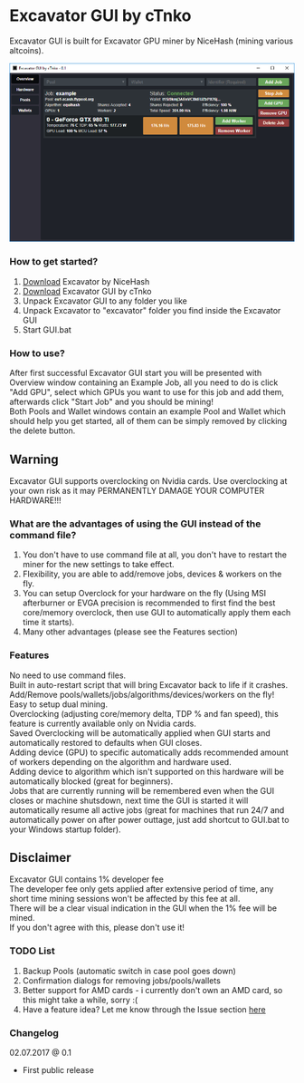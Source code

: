 # Excavator GUI by cTnko
Excavator GUI is built for Excavator GPU miner by NiceHash (mining various altcoins).

![Jobs Window](https://raw.githubusercontent.com/cTn-dev/Excavator-GUI/master/screenshots/jobs.png)

### How to get started?
1. [Download](https://github.com/nicehash/excavator/releases) Excavator by NiceHash
2. [Download](https://github.com/cTn-dev/Excavator-GUI/releases) Excavator GUI by cTnko
3. Unpack Excavator GUI to any folder you like
4. Unpack Excavator to "excavator" folder you find inside the Excavator GUI
5. Start GUI.bat

### How to use?
After first successful Excavator GUI start you will be presented with Overview window containing an Example Job, all you need to do is click "Add GPU", select which GPUs you want to use for this job and add them, afterwards click "Start Job" and you should be mining!<br />
Both Pools and Wallet windows contain an example Pool and Wallet which should help you get started, all of them can be simply removed by clicking the delete button.

## Warning
Excavator GUI supports overclocking on Nvidia cards. Use overclocking at your own risk as it may PERMANENTLY DAMAGE YOUR COMPUTER HARDWARE!!!

### What are the advantages of using the GUI instead of the command file?
1. You don't have to use command file at all, you don't have to restart the miner for the new settings to take effect.
2. Flexibility, you are able to add/remove jobs, devices & workers on the fly.
3. You can setup Overclock for your hardware on the fly (Using MSI afterburner or EVGA precision is recommended to first find the best core/memory overclock, then use GUI to automatically apply them each time it starts).
4. Many other advantages (please see the Features section)

### Features
No need to use command files.<br />
Built in auto-restart script that will bring Excavator back to life if it crashes.<br />
Add/Remove pools/wallets/jobs/algorithms/devices/workers on the fly!<br />
Easy to setup dual mining.<br />
Overclocking (adjusting core/memory delta, TDP % and fan speed), this feature is currently available only on Nvidia cards.<br />
Saved Overclocking will be automatically applied when GUI starts and automatically restored to defaults when GUI closes.<br />
Adding device (GPU) to specific automatically adds recommended amount of workers depending on the algorithm and hardware used.<br />
Adding device to algorithm which isn't supported on this hardware will be automatically blocked (great for beginners).<br />
Jobs that are currently running will be remembered even when the GUI closes or machine shutsdown, next time the GUI is started it will automatically resume all active jobs (great for machines that run 24/7 and automatically power on after power outtage, just add shortcut to GUI.bat to your Windows startup folder).<br />

## Disclaimer
Excavator GUI contains 1% developer fee<br />
The developer fee only gets applied after extensive period of time, any short time mining sessions won't be affected by this fee at all.<br />
There will be a clear visual indication in the GUI when the 1% fee will be mined.<br />
If you don't agree with this, please don't use it!<br />

### TODO List
1. Backup Pools (automatic switch in case pool goes down)
2. Confirmation dialogs for removing jobs/pools/wallets
3. Better support for AMD cards - i currently don't own an AMD card, so this might take a while, sorry :(
4. Have a feature idea? Let me know through the Issue section [here](https://github.com/cTn-dev/Excavator-GUI/issues)

### Changelog
02.07.2017 @ 0.1 
- First public release
